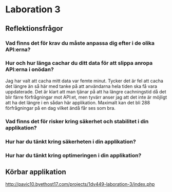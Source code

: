 # Laboration 3

## Reflektionsfrågor

### Vad finns det för krav du måste anpassa dig efter i de olika API:erna?


### Hur och hur länga cachar du ditt data för att slippa anropa API:erna i onödan?
Jag har valt att cacha mitt data var femte minut. Tycker det är fel att cacha det längre än så här med tanke på att användarna hela tiden ska få vara uppdaterade. Det är klart att man tjänar på att ha längre cachningstid då det blir färre förfrågningar mot API:et, men tyvärr anser jag att det inte är möjligt att ha det längre i en sådan här applikation. Maximalt kan det bli 288 förfrågningar på en dag vilket ändå får ses som bra.

### Vad finns det för risker kring säkerhet och stabilitet i din applikation?


### Hur har du tänkt kring säkerheten i din applikation?


### Hur har du tänkt kring optimeringen i din applikation?


## Körbar applikation
http://pavic10.byethost17.com/projects/1dv449-laboration-3/index.php
